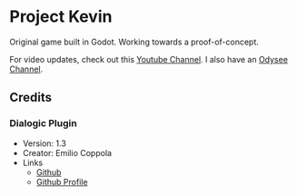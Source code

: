 # Project Kevin
Original game built in Godot. Working towards a proof-of-concept.

For video updates, check out this [Youtube Channel](https://www.youtube.com/channel/UCoWUzb49AzFmo7ULB-_VtZA). I also have an [Odysee Channel](https://odysee.com/@Vman103:8).

## Credits

### Dialogic Plugin
- Version: 1.3
- Creator: Emilio Coppola
- Links
	- [Github](https://github.com/coppolaemilio/dialogic)
	- [Github Profile](https://github.com/coppolaemilio)

